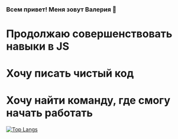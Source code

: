 ### Всем привет! Меня зовут Валерия 👋

# Продолжаю совершенствовать навыки в JS
# Хочу писать чистый код
# Хочу найти команду, где смогу начать работать


[![Top Langs](https://github-readme-stats.vercel.app/api/top-langs/?username=Valeria2312&layout=compact)](https://github.com/anuraghazra/github-readme-stats)
